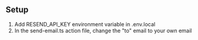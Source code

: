 
## Setup

1. Add RESEND_API_KEY environment variable in .env.local
2. In the send-email.ts action file, change the "to" email to your own email
